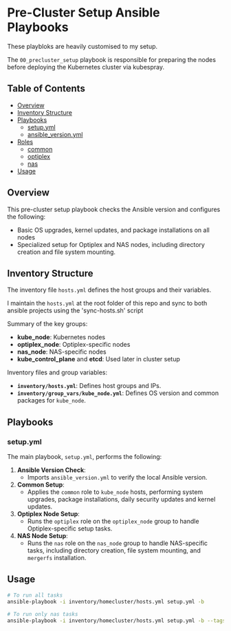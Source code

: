 # Pre-Cluster Setup Ansible Playbooks

These playbloks are heavily customised to my setup.

 The `00_precluster_setup` playbook is responsible for preparing the nodes before deploying the Kubernetes cluster via kubespray.


## Table of Contents
- [Overview](#overview)
- [Inventory Structure](#inventory-structure)
- [Playbooks](#playbooks)
  - [setup.yml](#setupyml)
  - [ansible_version.yml](#ansible_versionyml)
- [Roles](#roles)
  - [common](#common-role)
  - [optiplex](#optiplex-role)
  - [nas](#nas-role)
- [Usage](#Usage)

## Overview
This pre-cluster setup playbook checks the Ansible version and configures the following:
- Basic OS upgrades, kernel updates, and package installations on all nodes
- Specialized setup for Optiplex and NAS nodes, including directory creation and file system mounting.

## Inventory Structure
The inventory file `hosts.yml` defines the host groups and their variables. 

I maintain the `hosts.yml` at the root folder of this repo and sync to both ansible projects using the 'sync-hosts.sh' script

Summary of the key groups:
- **kube_node**: Kubernetes nodes
- **optiplex_node**: Optiplex-specific nodes
- **nas_node**: NAS-specific nodes
- **kube_control_plane** and **etcd**: Used later in cluster setup

Inventory files and group variables:
- **`inventory/hosts.yml`**: Defines host groups and IPs.
- **`inventory/group_vars/kube_node.yml`**: Defines OS version and common packages for `kube_node`.

## Playbooks

### setup.yml
The main playbook, `setup.yml`, performs the following:
1. **Ansible Version Check**:
   - Imports `ansible_version.yml` to verify the local Ansible version.
2. **Common Setup**:
   - Applies the `common` role to `kube_node` hosts, performing system upgrades, package installations, daily security updates and kernel updates.
3. **Optiplex Node Setup**:
   - Runs the `optiplex` role on the `optiplex_node` group to handle Optiplex-specific setup tasks.
4. **NAS Node Setup**:
   - Runs the `nas` role on the `nas_node` group to handle NAS-specific tasks, including directory creation, file system mounting, and `mergerfs` installation.

## Usage

```sh
# To run all tasks
ansible-playbook -i inventory/homecluster/hosts.yml setup.yml -b 

# To run only nas tasks
ansible-playbook -i inventory/homecluster/hosts.yml setup.yml -b --tags nas
```
